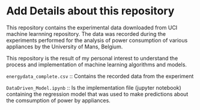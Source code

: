 
# Add Details about this repository

This repository contains the experimental data downloaded from UCI machine learnning repository. The data was recorded during the experiments performed for the analysis of power consumption of various appliances by the University of Mans, Belgium.

This repository is the result of my personal interest to understand the process and implementation of machine learning algorithms and models.

`energydata_complete.csv` :: Contains the recorded data from the experiment

`DataDriven_Model.ipynb` :: Is the implementation file (jupyter notebook) containing the regression model that was used to make predictions about the comsumption of power by appliances.
